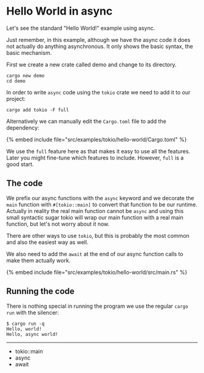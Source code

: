 # Hello World in async

Let's see the standard "Hello World!" example using async.

Just remember, in this example, although we have the async code it does not actually do anything asynchronous. It only shows the basic syntax, the basic mechanism.

First we create a new crate called demo and change to its directory.

```
cargo new demo
cd demo
```

In order to write `async` code using the `tokio` crate we need to add it to our project:

```
cargo add tokio -F full
```

Alternatively we can manually edit the `Cargo.toml` file to add the dependency:

{% embed include file="src/examples/tokio/hello-world/Cargo.toml" %}

We use the `full` feature here as that makes it easy to use all the features.  Later you might fine-tune which features to include. However, `full` is a good start.

## The code

We prefix our async functions with the `async` keyword and we decorate the `main` function with `#[tokio::main]` to convert that function to be our runtime.
Actually in reality the real main function cannot be `async` and using this small syntactic sugar tokio will wrap our main function with a real main function, but let's not worry about it now.

There are other ways to use `tokio`, but this is probably the most common and also the easiest way as well.

We also need to add the `await` at the end of our async function calls to make them actually work.

{% embed include file="src/examples/tokio/hello-world/src/main.rs" %}

## Running the code

There is nothing special in running the program we use the regular `cargo run` with the silencer:

```
$ cargo run -q
Hello, world!
Hello, async world!
```

---

* tokio::main
* async
* await
